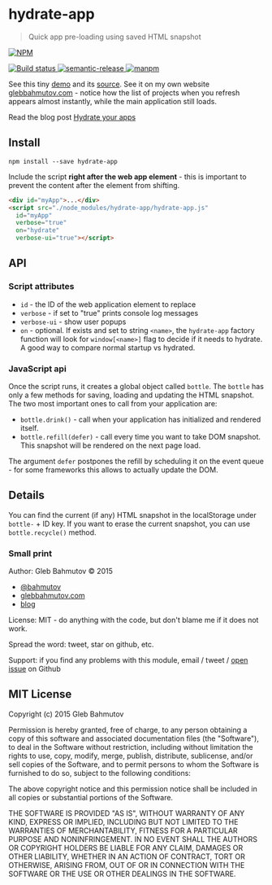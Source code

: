 # hydrate-app
> Quick app pre-loading using saved HTML snapshot

[![NPM][hydrate-app-icon] ][hydrate-app-url]

[![Build status][hydrate-app-ci-image] ][hydrate-app-ci-url]
[![semantic-release][semantic-image] ][semantic-url]
[![manpm](https://img.shields.io/badge/manpm-%E2%9C%93-3399ff.svg)](https://github.com/bahmutov/manpm)

See this tiny [demo](http://glebbahmutov.com/hydrate-vue-todo/) and its 
[source](https://github.com/bahmutov/hydrate-vue-todo). See it on my own website
[glebbahmutov.com](http://glebbahmutov.com/) - notice how the list of projects when you
refresh appears almost instantly, while the main application still loads.

Read the blog post [Hydrate your apps](http://glebbahmutov.com/blog/hydrate-your-apps/)

## Install

`npm install --save hydrate-app`

Include the script **right after the web app element** - this is important to prevent
the content after the element from shifting.

```html
<div id="myApp">...</div>
<script src="./node_modules/hydrate-app/hydrate-app.js"
  id="myApp"
  verbose="true"
  on="hydrate"
  verbose-ui="true"></script>
```

## API

### Script attributes

* `id` - the ID of the web application element to replace
* `verbose` - if set to "true" prints console log messages
* `verbose-ui` - show user popups
* `on` - optional. If exists and set to string `<name>`, 
  the `hydrate-app` factory function will look for `window[<name>]` flag
  to decide if it needs to hydrate. A good way to compare normal startup vs hydrated.

### JavaScript api

Once the script runs, it creates a global object called `bottle`. The `bottle`
has only a few methods for saving, loading and updating the HTML snapshot. The two
most important ones to call from your application are:

* `bottle.drink()` - call when your application has initialized and rendered itself.
* `bottle.refill(defer)` - call every time you want to take DOM snapshot. This snapshot
  will be rendered on the next page load.

The argument `defer` postpones the refill by scheduling it on the event queue - for
some frameworks this allows to actually update the DOM.

## Details

You can find the current (if any) HTML snapshot in the localStorage under `bottle-` + ID
key. If you want to erase the current snapshot, you can use `bottle.recycle()` method.

### Small print

Author: Gleb Bahmutov &copy; 2015

* [@bahmutov](https://twitter.com/bahmutov)
* [glebbahmutov.com](http://glebbahmutov.com)
* [blog](http://glebbahmutov.com/blog/)

License: MIT - do anything with the code, but don't blame me if it does not work.

Spread the word: tweet, star on github, etc.

Support: if you find any problems with this module, email / tweet /
[open issue](https://github.com/bahmutov/hydrate-app/issues) on Github

## MIT License

Copyright (c) 2015 Gleb Bahmutov

Permission is hereby granted, free of charge, to any person
obtaining a copy of this software and associated documentation
files (the "Software"), to deal in the Software without
restriction, including without limitation the rights to use,
copy, modify, merge, publish, distribute, sublicense, and/or sell
copies of the Software, and to permit persons to whom the
Software is furnished to do so, subject to the following
conditions:

The above copyright notice and this permission notice shall be
included in all copies or substantial portions of the Software.

THE SOFTWARE IS PROVIDED "AS IS", WITHOUT WARRANTY OF ANY KIND,
EXPRESS OR IMPLIED, INCLUDING BUT NOT LIMITED TO THE WARRANTIES
OF MERCHANTABILITY, FITNESS FOR A PARTICULAR PURPOSE AND
NONINFRINGEMENT. IN NO EVENT SHALL THE AUTHORS OR COPYRIGHT
HOLDERS BE LIABLE FOR ANY CLAIM, DAMAGES OR OTHER LIABILITY,
WHETHER IN AN ACTION OF CONTRACT, TORT OR OTHERWISE, ARISING
FROM, OUT OF OR IN CONNECTION WITH THE SOFTWARE OR THE USE OR
OTHER DEALINGS IN THE SOFTWARE.

[hydrate-app-icon]: https://nodei.co/npm/hydrate-app.png?downloads=true
[hydrate-app-url]: https://npmjs.org/package/hydrate-app
[hydrate-app-ci-image]: https://travis-ci.org/bahmutov/hydrate-app.png?branch=master
[hydrate-app-ci-url]: https://travis-ci.org/bahmutov/hydrate-app
[semantic-image]: https://img.shields.io/badge/%20%20%F0%9F%93%A6%F0%9F%9A%80-semantic--release-e10079.svg
[semantic-url]: https://github.com/semantic-release/semantic-release
